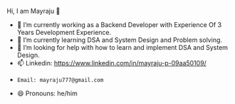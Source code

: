  Hi, I am Mayraju 👋


- 🔭 I’m currently working as a Backend Developer with Experience Of 3 Years Development Experience.
- 🌱 I’m currently learning DSA and System Design and Problem solving.
- 🤔 I’m looking for help with how to learn and implement DSA and System Design.
- 📫 Linkedin: https://www.linkedin.com/in/mayraju-p-09aa50109/
-     Email: mayraju777@gmail.com
- 😄 Pronouns: he/him

